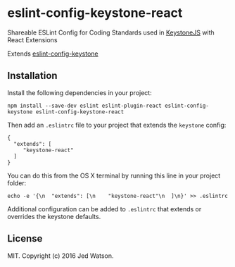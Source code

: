 # eslint-config-keystone-react

Shareable ESLint Config for Coding Standards used in [KeystoneJS](http://keystonejs.com) with React Extensions

Extends [eslint-config-keystone](https://github.com/keystonejs/eslint-config-keystone)

## Installation

Install the following dependencies in your project:

```
npm install --save-dev eslint eslint-plugin-react eslint-config-keystone eslint-config-keystone-react
```

Then add an `.eslintrc` file to your project that extends the `keystone` config:

```
{
  "extends": [
     "keystone-react"
  ]
}
```

You can do this from the OS X terminal by running this line in your project folder:

```
echo -e '{\n  "extends": [\n    "keystone-react"\n  ]\n}' >> .eslintrc
```

Additional configuration can be added to `.eslintrc` that extends or overrides the keystone defaults.

## License

MIT. Copyright (c) 2016 Jed Watson.
